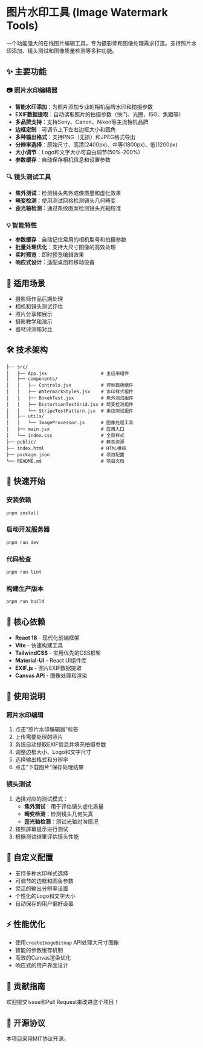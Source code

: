 # 图片水印工具 (Image Watermark Tools)

一个功能强大的在线图片编辑工具，专为摄影师和图像处理需求打造。支持照片水印添加、镜头测试和图像质量检测等多种功能。

## ✨ 主要功能

### 📷 照片水印编辑器
- **智能水印添加**：为照片添加专业的相机品牌水印和拍摄参数
- **EXIF数据提取**：自动读取照片的拍摄参数（快门、光圈、ISO、焦距等）
- **多品牌支持**：支持Sony、Canon、Nikon等主流相机品牌
- **边框定制**：可调节上下左右边框大小和圆角
- **多种输出格式**：支持PNG（无损）和JPEG格式导出
- **分辨率选择**：原始尺寸、高清(2400px)、中等(1800px)、低(1200px)
- **大小调节**：Logo和文字大小可自由调节(50%-200%)
- **参数缓存**：自动保存相机信息和设置参数

### 🔍 镜头测试工具
- **焦外测试**：检测镜头焦外成像质量和虚化效果
- **畸变检测**：使用测试网格检测镜头几何畸变
- **歪光轴检测**：通过条纹图案检测镜头光轴校准

### 💡 智能特性
- **参数缓存**：自动记住常用的相机型号和拍摄参数
- **批量处理优化**：支持大尺寸图像的高效处理
- **实时预览**：即时预览编辑效果
- **响应式设计**：适配桌面和移动设备

## 🎯 适用场景

- 摄影师作品后期处理
- 相机和镜头测试评估
- 照片分享和展示
- 摄影教学和演示
- 器材评测和对比

## 🛠️ 技术架构

```
├── src/
│   ├── App.jsx                    # 主应用组件
│   ├── components/
│   │   ├── Controls.jsx           # 控制面板组件
│   │   ├── WatermarkStyles.jsx    # 水印样式组件
│   │   ├── BokehTest.jsx          # 焦外测试组件
│   │   ├── DistortionTestGrid.jsx # 畸变检测组件
│   │   └── StripeTestPattern.jsx  # 条纹测试组件
│   ├── utils/
│   │   └── ImageProcessor.js      # 图像处理工具
│   ├── main.jsx                   # 应用入口
│   └── index.css                  # 全局样式
├── public/                        # 静态资源
├── index.html                     # HTML模板
├── package.json                   # 项目配置
└── README.md                      # 项目文档
```

## 🚀 快速开始

### 安装依赖
```bash
pnpm install
```

### 启动开发服务器
```bash
pnpm run dev
```

### 代码检查
```bash
pnpm run lint
```

### 构建生产版本
```bash
pnpm run build
```

## 🔧 核心依赖

- **React 18** - 现代化前端框架
- **Vite** - 快速构建工具
- **TailwindCSS** - 实用优先的CSS框架
- **Material-UI** - React UI组件库
- **EXIF.js** - 图片EXIF数据提取
- **Canvas API** - 图像处理和渲染

## 📖 使用说明

### 照片水印编辑
1. 点击"照片水印编辑器"标签
2. 上传需要处理的照片
3. 系统自动提取EXIF信息并填充拍摄参数
4. 调整边框大小、Logo和文字尺寸
5. 选择输出格式和分辨率
6. 点击"下载图片"保存处理结果

### 镜头测试
1. 选择对应的测试模式：
   - **焦外测试**：用于评估镜头虚化质量
   - **畸变检测**：检测镜头几何失真
   - **歪光轴检测**：测试光轴对准情况
2. 按照屏幕提示进行测试
3. 根据测试结果评估镜头性能

## 🎨 自定义配置

- 支持多种水印样式选择
- 可调节的边框和圆角参数
- 灵活的输出分辨率设置
- 个性化的Logo和文字大小
- 自动保存的用户偏好设置

## ⚡ 性能优化

- 使用`createImageBitmap` API处理大尺寸图像
- 智能的参数缓存机制
- 高效的Canvas渲染优化
- 响应式的用户界面设计

## 🤝 贡献指南

欢迎提交Issue和Pull Request来改进这个项目！

## 📄 开源协议

本项目采用MIT协议开源。
